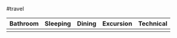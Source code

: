 #travel 

| Bathroom | Sleeping | Dining | Excursion | Technical |
| -------- | -------- | ------ | --------- | --------- |
|          |          |        |           |           |
